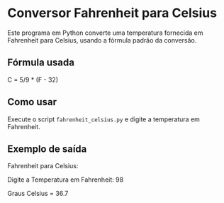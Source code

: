 # Conversor Fahrenheit para Celsius

Este programa em Python converte uma temperatura fornecida em Fahrenheit para Celsius, usando a fórmula padrão da conversão.

## Fórmula usada

C = 5/9 * (F - 32)

## Como usar

Execute o script `fahrenheit_celsius.py` e digite a temperatura em Fahrenheit.

## Exemplo de saída

Fahrenheit para Celsius:

Digite a Temperatura em Fahrenheit: 98

Graus Celsius = 36.7
